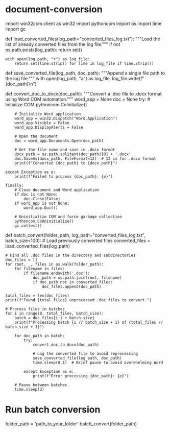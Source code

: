 # document-conversion 


import win32com.client as win32
import pythoncom
import os
import time
import gc

def load_converted_files(log_path="converted_files_log.txt"):
    """Load the list of already converted files from the log file."""
    if not os.path.exists(log_path):
        return set()
    
    with open(log_path, "r") as log_file:
        return set(line.strip() for line in log_file if line.strip())

def save_converted_file(log_path, doc_path):
    """Append a single file path to the log file."""
    with open(log_path, "a") as log_file:
        log_file.write(f"{doc_path}\n")

def convert_doc_to_docx(doc_path):
    """Convert a .doc file to .docx format using Word COM automation."""
    word_app = None
    doc = None
    try:
        # Initialize COM
        pythoncom.CoInitialize()

        # Initialize Word application
        word_app = win32.Dispatch("Word.Application")
        word_app.Visible = False
        word_app.DisplayAlerts = False

        # Open the document
        doc = word_app.Documents.Open(doc_path)
        
        # Get the file name and save in .docx format
        docx_path = os.path.splitext(doc_path)[0] + '.docx'
        doc.SaveAs(docx_path, FileFormat=12)  # 12 is for .docx format
        print(f"Converted {doc_path} to {docx_path}")

    except Exception as e:
        print(f"Failed to process {doc_path}: {e}")

    finally:
        # Close document and Word application
        if doc is not None:
            doc.Close(False)
        if word_app is not None:
            word_app.Quit()
        
        # Uninitialize COM and force garbage collection
        pythoncom.CoUninitialize()
        gc.collect()

def batch_convert(folder_path, log_path="converted_files_log.txt", batch_size=100):
    # Load previously converted files
    converted_files = load_converted_files(log_path)
    
    # Find all .doc files in the directory and subdirectories
    doc_files = []
    for root, _, files in os.walk(folder_path):
        for filename in files:
            if filename.endswith('.doc'):
                doc_path = os.path.join(root, filename)
                if doc_path not in converted_files:
                    doc_files.append(doc_path)

    total_files = len(doc_files)
    print(f"Found {total_files} unprocessed .doc files to convert.")

    # Process files in batches
    for i in range(0, total_files, batch_size):
        batch = doc_files[i:i + batch_size]
        print(f"Processing batch {i // batch_size + 1} of {total_files // batch_size + 1}")

        for doc_path in batch:
            try:
                convert_doc_to_docx(doc_path)
                
                # Log the converted file to avoid reprocessing
                save_converted_file(log_path, doc_path)
                time.sleep(0.1)  # Brief pause to avoid overwhelming Word

            except Exception as e:
                print(f"Error processing {doc_path}: {e}")

        # Pause between batches
        time.sleep(2)

# Run batch conversion
folder_path = 'path_to_your_folder'
batch_convert(folder_path)
